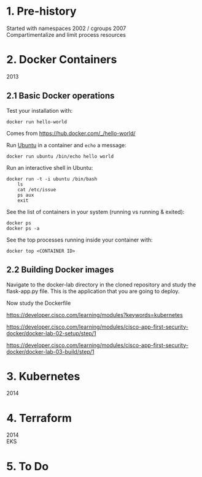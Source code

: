# 1. Pre-history
Started with namespaces 2002 / cgroups 2007  
Compartimentalize and limit process resources

# 2. Docker Containers
2013

## 2.1 Basic Docker operations
Test your installation with:

    docker run hello-world

Comes from https://hub.docker.com/_/hello-world/
    
Run [Ubuntu](https://en.wikipedia.org/wiki/Ubuntu) in a container and `echo` a message:

    docker run ubuntu /bin/echo hello world

Run an interactive shell in Ubuntu:

    docker run -t -i ubuntu /bin/bash
        ls
        cat /etc/issue
        ps aux
        exit

See the list of containers in your system (running vs running & exited):

	docker ps
    docker ps -a

See the top processes running inside your container with:

    docker top <CONTAINER ID>

## 2.2 Building Docker images
Navigate to the docker-lab directory in the cloned repository and study the flask-app.py file. This is the application that you are going to deploy.

Now study the Dockerfile

https://developer.cisco.com/learning/modules?keywords=kubernetes


https://developer.cisco.com/learning/modules/cisco-app-first-security-docker/docker-lab-02-setup/step/1

https://developer.cisco.com/learning/modules/cisco-app-first-security-docker/docker-lab-03-build/step/1
    


# 3. Kubernetes 
2014

# 4. Terraform 
2014  
EKS

# 5. To Do
